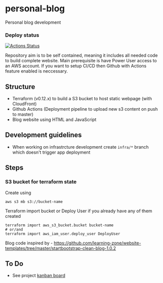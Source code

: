 # personal-blog
Personal blog development 

### Deploy status 
[![Actions Status](https://github.com/mtaracha/personal-blog/workflows/S3Deploy/badge.svg)](https://github.com/mtaracha/personal-blog/actions)

Repository aim is to be self contained, meaning it includes all needed code to build complete website. Main prerequisite is have Power User access to an AWS account. If you want to setup CI/CD then Github with Actions feature enabled is neccessary.

## Structure
- Terraform (v0.12.x) to build a S3 bucket to host static webpage (with CloudFront)
- Github Actions (Deployment pipeline to upload new s3 content on push to master)
- Blog website using HTML and JavaScript

## Development guidelines
- When working on infrastrcture development create `infra/*` branch which doesn't trigger app deployment

## Steps 

### S3 bucket for terraform state
Create using 
```
aws s3 mb s3://bucket-name
```

Terraform import bucket or Deploy User if you already have any of them created
```
terraform import aws_s3_bucket.bucket bucket-name
# or/and
terraform import aws_iam_user.deploy_user DeployUser
```

Blog code inspired by - https://github.com/learning-zone/website-templates/tree/master/startbootstrap-clean-blog-1.0.2

## To Do 
- See project [kanban board](https://github.com/mtaracha/personal-blog/projects/1)